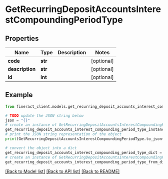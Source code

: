 # GetRecurringDepositAccountsInterestCompoundingPeriodType


## Properties

Name | Type | Description | Notes
------------ | ------------- | ------------- | -------------
**code** | **str** |  | [optional] 
**description** | **str** |  | [optional] 
**id** | **int** |  | [optional] 

## Example

```python
from fineract_client.models.get_recurring_deposit_accounts_interest_compounding_period_type import GetRecurringDepositAccountsInterestCompoundingPeriodType

# TODO update the JSON string below
json = "{}"
# create an instance of GetRecurringDepositAccountsInterestCompoundingPeriodType from a JSON string
get_recurring_deposit_accounts_interest_compounding_period_type_instance = GetRecurringDepositAccountsInterestCompoundingPeriodType.from_json(json)
# print the JSON string representation of the object
print(GetRecurringDepositAccountsInterestCompoundingPeriodType.to_json())

# convert the object into a dict
get_recurring_deposit_accounts_interest_compounding_period_type_dict = get_recurring_deposit_accounts_interest_compounding_period_type_instance.to_dict()
# create an instance of GetRecurringDepositAccountsInterestCompoundingPeriodType from a dict
get_recurring_deposit_accounts_interest_compounding_period_type_from_dict = GetRecurringDepositAccountsInterestCompoundingPeriodType.from_dict(get_recurring_deposit_accounts_interest_compounding_period_type_dict)
```
[[Back to Model list]](../README.md#documentation-for-models) [[Back to API list]](../README.md#documentation-for-api-endpoints) [[Back to README]](../README.md)


